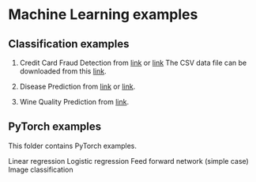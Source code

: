 # Machine Learning examples

## Classification examples  
1. Credit Card Fraud Detection from [link](https://www.kaggle.com/datasets/mlg-ulb/creditcardfraud) or [link](https://www.geeksforgeeks.org/ml-credit-card-fraud-detection/)
The CSV data file can be downloaded from this [link](https://www.kaggle.com/mlg-ulb/creditcardfraud/download).

2. Disease Prediction from [link](https://www.kaggle.com/datasets/kaushil268/disease-prediction-using-machine-learning) or [link](https://www.geeksforgeeks.org/disease-prediction-using-machine-learning/?ref=lbp).

3. Wine Quality Prediction from [link](https://www.kaggle.com/datasets/uciml/red-wine-quality-cortez-et-al-2009).

## PyTorch examples
This folder contains PyTorch examples.

Linear regression
Logistic regression
Feed forward network (simple case)
Image classification